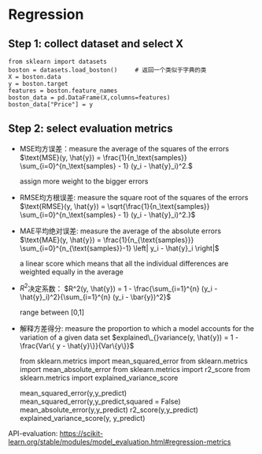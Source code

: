 # Regression

## Step 1: collect dataset and select X

    from sklearn import datasets
    boston = datasets.load_boston()     # 返回一个类似于字典的类
    X = boston.data
    y = boston.target
    features = boston.feature_names
    boston_data = pd.DataFrame(X,columns=features)
    boston_data["Price"] = y

## Step 2: select evaluation metrics
- MSE均方误差：measure the average of the squares of the errors
    $\text{MSE}(y, \hat{y}) = \frac{1}{n_\text{samples}} \sum_{i=0}^{n_\text{samples} - 1} (y_i - \hat{y}_i)^2.$

    assign more weight to the bigger errors

- RMSE均方根误差: measure the square root of the squares of the errors
    $\text{RMSE}(y, \hat{y}) = \sqrt{\frac{1}{n_\text{samples}} \sum_{i=0}^{n_\text{samples} - 1} (y_i - \hat{y}_i)^2.}$

- MAE平均绝对误差: measure the average of the absolute errors
    $\text{MAE}(y, \hat{y}) = \frac{1}{n_{\text{samples}}} \sum_{i=0}^{n_{\text{samples}}-1} \left| y_i - \hat{y}_i \right|$

    a linear score which means that all the individual differences are weighted equally in the average

- $R^2$决定系数：
    $R^2(y, \hat{y}) = 1 - \frac{\sum_{i=1}^{n} (y_i - \hat{y}_i)^2}{\sum_{i=1}^{n} (y_i - \bar{y})^2}$

    range between [0,1]

- 解释方差得分: measure the proportion to which a model accounts for the variation of a given data set
    $explained\_{}variance(y, \hat{y}) = 1 - \frac{Var\{ y - \hat{y}\}}{Var\{y\}}$


    from sklearn.metrics import mean_squared_error
    from sklearn.metrics import mean_absolute_error
    from sklearn.metrics import r2_score
    from sklearn.metrics import explained_variance_score

    mean_squared_error(y,y_predict)
    mean_squared_error(y,y_predict,squared = False)
    mean_absolute_error(y,y_predict)
    r2_score(y,y_predict)
    explained_variance_score(y, y_predict)

API-evaluation: https://scikit-learn.org/stable/modules/model_evaluation.html#regression-metrics
